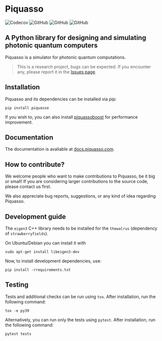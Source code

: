 # Piquasso

![Codecov](https://img.shields.io/codecov/c/github/Budapest-Quantum-Computing-Group/piquasso)
![GitHub](https://img.shields.io/github/license/Budapest-Quantum-Computing-Group/piquasso)
![GitHub](https://img.shields.io/github/issues/Budapest-Quantum-Computing-Group/piquasso)
![GitHub](https://img.shields.io/github/issues-pr/Budapest-Quantum-Computing-Group/piquasso)

## A Python library for designing and simulating photonic quantum computers

Piquasso is a simulator for photonic quantum computations.

> This is a research project, bugs can be expected. If you encounter any, please report
> it in the [Issues page](https://github.com/Budapest-Quantum-Computing-Group/piquasso/issues).

## Installation

Piquasso and its dependencies can be installed via pip:

```
pip install piquasso
```

If you wish to, you can also install
[piquassoboost](https://github.com/Budapest-Quantum-Computing-Group/piquassoboost) for
performance improvement.

## Documentation

The documentation is avaliable at [docs.piquasso.com](https://docs.piquasso.com/).

## How to contribute?

We welcome people who want to make contributions to Piquasso, be it big or small! If you
are considering larger contributions to the source code, please contact us first.

We also appreciate bug reports, suggestions, or any kind of idea regarding Piquasso.

## Development guide

The `eigen3` C++ library needs to be installed for the `thewalrus` (dependency of
`strawberryfields`).

On Ubuntu/Debian you can install it with

```
sudo apt-get install libeigen3-dev
```

Now, to install development dependencies, use:

```
pip install -rrequirements.txt
```

## Testing

Tests and additional checks can be run using `tox`. After installation, run the
following command:

```
tox -e py39
```

Alternatively, you can run only the tests using `pytest`. After installation, run the
following command:

```
pytest tests
```
